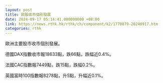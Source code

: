 ```yaml
---
layout: post
title: 歐股收市個別發展
date: 2024-09-17 05:14:41.000000000 +08:00
link: https://news.rthk.hk/rthk/ch/component/k2/1770879-20240917.htm
categories: rthk
---
```


歐洲主要股市收市個別發展。

德國DAX指數收市報18633點，跌66點，跌幅近0.4%。

法國CAC指數報7449點，跌15點，跌幅0.2%。

英國富時100指數報8278點，升5點，升幅近0.1%。
